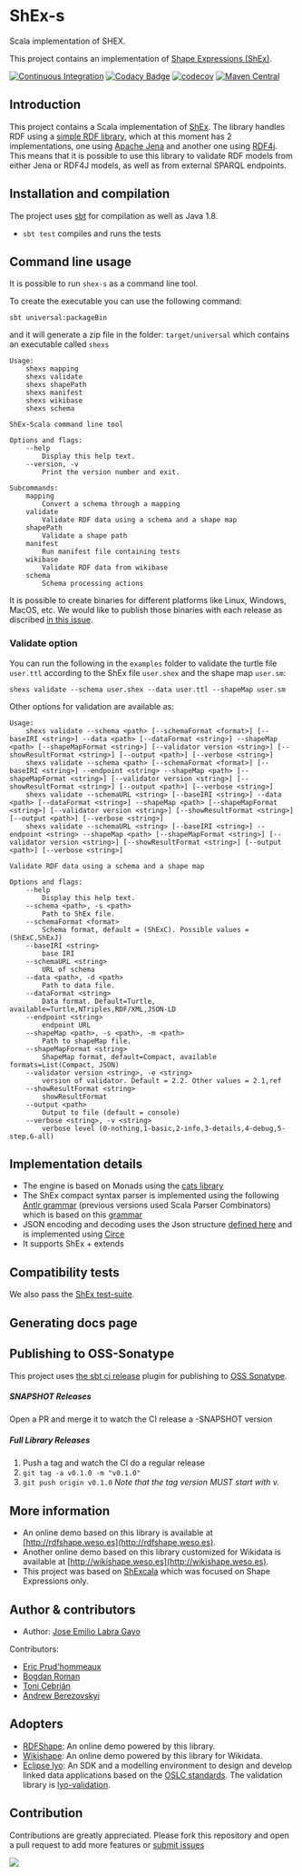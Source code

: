 # ShEx-s

Scala implementation of SHEX.

This project contains an implementation of [Shape Expressions (ShEx)](http://www.shex.io).

[![Continuous Integration](https://github.com/weso/shex-s/actions/workflows/ci.yml/badge.svg)](https://github.com/weso/shex-s/actions/workflows/ci.yml)
[![Codacy Badge](https://api.codacy.com/project/badge/Grade/d421668975834528bf562ca81bff4433)](https://www.codacy.com/gh/weso/shex-s?utm_source=github.com&amp;utm_medium=referral&amp;utm_content=weso/shex-s&amp;utm_campaign=Badge_Grade)
[![codecov](https://codecov.io/gh/weso/shex-s/branch/master/graph/badge.svg)](https://codecov.io/gh/weso/shex-s)
[![Maven Central](https://maven-badges.herokuapp.com/maven-central/es.weso/shexs_2.13/badge.svg)](https://maven-badges.herokuapp.com/maven-central/es.weso/shexs_2.13)

## Introduction

This project contains a Scala implementation of [ShEx](http://shex.io/).
The library handles RDF using a
[simple RDF library](https://github.com/weso/srdf), which at this moment has 2 implementations,
one using [Apache Jena](https://jena.apache.org/)
and another one using [RDF4j](http://rdf4j.org/).
This means that it is possible to use this library to validate RDF models from either Jena or RDF4J models,
as well as from external SPARQL endpoints.

## Installation and compilation

The project uses [sbt](http://www.scala-sbt.org/) for compilation as well as Java 1.8.

* `sbt test` compiles and runs the tests

## Command line usage

It is possible to run `shex-s` as a command line tool.

To create the executable you can use the following command:

```
sbt universal:packageBin
```

and it will generate a zip file in the folder: `target/universal` which contains an executable called `shexs`

```
Usage:
    shexs mapping
    shexs validate
    shexs shapePath
    shexs manifest
    shexs wikibase
    shexs schema

ShEx-Scala command line tool

Options and flags:
    --help
        Display this help text.
    --version, -v
        Print the version number and exit.

Subcommands:
    mapping
        Convert a schema through a mapping
    validate
        Validate RDF data using a schema and a shape map
    shapePath
        Validate a shape path
    manifest
        Run manifest file containing tests
    wikibase
        Validate RDF data from wikibase
    schema
        Schema processing actions
```

It is possible to create binaries for different platforms like Linux, Windows, MacOS, etc.
We would like to publish those binaries with each release as discribed [in this issue](https://github.com/weso/shex-s/issues/344).

### Validate option

You can run the following in the `examples` folder to validate the turtle file `user.ttl` according to the ShEx file `user.shex` and the shape map `user.sm`:

```
shexs validate --schema user.shex --data user.ttl --shapeMap user.sm
```

Other options for validation are available as:

```
Usage:
    shexs validate --schema <path> [--schemaFormat <format>] [--baseIRI <string>] --data <path> [--dataFormat <string>] --shapeMap <path> [--shapeMapFormat <string>] [--validator version <string>] [--showResultFormat <string>] [--output <path>] [--verbose <string>]
    shexs validate --schema <path> [--schemaFormat <format>] [--baseIRI <string>] --endpoint <string> --shapeMap <path> [--shapeMapFormat <string>] [--validator version <string>] [--showResultFormat <string>] [--output <path>] [--verbose <string>]
    shexs validate --schemaURL <string> [--baseIRI <string>] --data <path> [--dataFormat <string>] --shapeMap <path> [--shapeMapFormat <string>] [--validator version <string>] [--showResultFormat <string>] [--output <path>] [--verbose <string>]
    shexs validate --schemaURL <string> [--baseIRI <string>] --endpoint <string> --shapeMap <path> [--shapeMapFormat <string>] [--validator version <string>] [--showResultFormat <string>] [--output <path>] [--verbose <string>]

Validate RDF data using a schema and a shape map

Options and flags:
    --help
        Display this help text.
    --schema <path>, -s <path>
        Path to ShEx file.
    --schemaFormat <format>
        Schema format, default = (ShExC). Possible values = (ShExC,ShExJ)
    --baseIRI <string>
        base IRI
    --schemaURL <string>
        URL of schema
    --data <path>, -d <path>
        Path to data file.
    --dataFormat <string>
        Data format. Default=Turtle, available=Turtle,NTriples,RDF/XML,JSON-LD
    --endpoint <string>
        endpoint URL
    --shapeMap <path>, -s <path>, -m <path>
        Path to shapeMap file.
    --shapeMapFormat <string>
        ShapeMap format, default=Compact, available formats=List(Compact, JSON)
    --validator version <string>, -e <string>
        version of validator. Default = 2.2. Other values = 2.1,ref
    --showResultFormat <string>
        showResultFormat
    --output <path>
        Output to file (default = console)
    --verbose <string>, -v <string>
        verbose level (0-nothing,1-basic,2-info,3-details,4-debug,5-step,6-all)
```

## Implementation details

* The engine is based on Monads using the [cats library](http://typelevel.org/cats/)
* The ShEx compact syntax parser
  is implemented using the following [Antlr grammar](https://github.com/shexSpec/grammar/blob/master/ShExDoc.g4) (previous versions used Scala Parser Combinators)
  which is based on this [grammar](https://github.com/shexSpec/shex.js/blob/master/doc/bnf)
* JSON encoding and decoding uses the Json structure [defined here](https://shexspec.github.io/spec/) and is implemented using [Circe](https://github.com/travisbrown/circe)
* It supports ShEx + extends

## Compatibility tests

We also pass the [ShEx test-suite](https://github.com/shexSpec/shexTest).

<!-- In order to run the shex test-suite and generate the EARL report, you can do the following:

```
sbt
...
sbt:shexRoot> project shex
sbt:shex> test
```
-->

## Generating docs page

## Publishing to OSS-Sonatype

This project uses [the sbt ci release](https://github.com/olafurpg/sbt-ci-release) plugin for publishing to [OSS Sonatype](https://oss.sonatype.org/).

##### SNAPSHOT Releases

Open a PR and merge it to watch the CI release a -SNAPSHOT version

##### Full Library Releases

1. Push a tag and watch the CI do a regular release
2. `git tag -a v0.1.0 -m "v0.1.0"`
3. `git push origin v0.1.0`
_Note that the tag version MUST start with v._

## More information

* An online demo based on this library is available at [http://rdfshape.weso.es](http://rdfshape.weso.es).
* Another online demo based on this library customized for Wikidata is available at [http://wikishape.weso.es](http://wikishape.weso.es).
* This project was based on [ShExcala](http://labra.github.io/ShExcala/) which was focused on Shape Expressions only.

## Author & contributors

* Author: [Jose Emilio Labra Gayo](http://labra.weso.es)

Contributors:

* [Eric Prud'hommeaux](https://www.w3.org/People/Eric/)
* [Bogdan Roman](https://github.com/bogdanromanx)
* [Toni Cebrián](http://www.tonicebrian.com/)
* [Andrew Berezovskyi](https://github.com/berezovskyi)

## Adopters

* [RDFShape](http://rdfshape.weso.es): An online demo powered by this library.
* [Wikishape](http://wikishape.weso.es): An online demo powered by this library for Wikidata.
* [Eclipse lyo](http://www.eclipse.org/lyo/): An SDK and a modelling environment to design and develop linked data applications based on the [OSLC standards](http://open-services.net/). The validation library is [lyo-validation](https://github.com/eclipse/lyo-validation).

## Contribution

Contributions are greatly appreciated.
Please fork this repository and open a
pull request to add more features or [submit issues](https://github.com/labra/shaclex/issues)

<a href="https://github.com/weso/shex-s/graphs/contributors">
  <img src="https://contributors-img.web.app/image?repo=weso/shex-s" />
</a>
